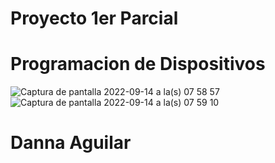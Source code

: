 # Proyecto 1er Parcial  
# Programacion de Dispositivos 
![Captura de pantalla 2022-09-14 a la(s) 07 58 57](https://user-images.githubusercontent.com/69810489/190190656-c82228f8-c37d-410c-b651-45f50bea0467.png)
![Captura de pantalla 2022-09-14 a la(s) 07 59 10](https://user-images.githubusercontent.com/69810489/190190667-0a791a18-5abc-47e3-94be-eb2d12beb601.png)

# Danna Aguilar 
